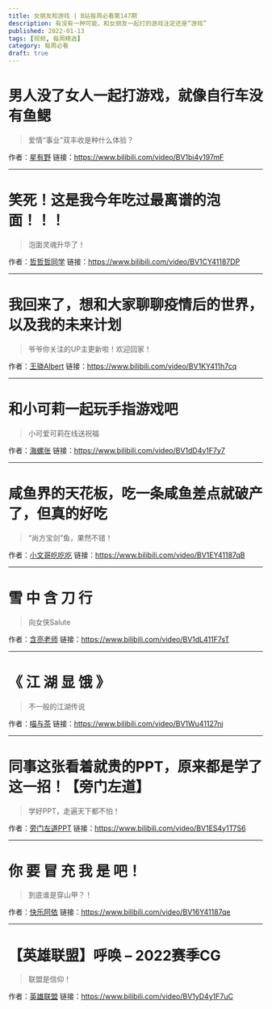 ```yaml
---
title: 女朋友和游戏 | B站每周必看第147期
description: 有没有一种可能，和女朋友一起打的游戏注定还是“游戏”
published: 2022-01-13
tags: [视频, 每周精选]
category: 每周必看
draft: true
---
```


# 男人没了女人一起打游戏，就像自行车没有鱼鳃
> 爱情“事业”双丰收是种什么体验？

作者：[星有野](https://space.bilibili.com/627888730)
链接：https://www.bilibili.com/video/BV1bi4y197mF

---

# 笑死！这是我今年吃过最离谱的泡面！！！
> 泡面灵魂升华了！

作者：[哲哲哲同学](https://space.bilibili.com/8495180)
链接：https://www.bilibili.com/video/BV1CY41187DP

---

# 我回来了，想和大家聊聊疫情后的世界，以及我的未来计划
> 爷爷你关注的UP主更新啦！欢迎回家！

作者：[王骁Albert](https://space.bilibili.com/52165725)
链接：https://www.bilibili.com/video/BV1KY411h7cq

---

# 和小可莉一起玩手指游戏吧
> 小可爱可莉在线送祝福

作者：[海螺张](https://space.bilibili.com/2425374)
链接：https://www.bilibili.com/video/BV1dD4y1F7y7

---

# 咸鱼界的天花板，吃一条咸鱼差点就破产了，但真的好吃
> “尚方宝剑”鱼，果然不错！

作者：[小文哥吃吃吃](https://space.bilibili.com/476704454)
链接：https://www.bilibili.com/video/BV1EY41187qB

---

# 雪 中 含 刀 行
> 向女侠Salute

作者：[含亮老师](https://space.bilibili.com/1833524110)
链接：https://www.bilibili.com/video/BV1dL411F7sT

---

# 《 江 湖 显 饿 》
> 不一般的江湖传说

作者：[喵与茶](https://space.bilibili.com/6421869)
链接：https://www.bilibili.com/video/BV1Wu41127nj

---

# 同事这张看着就贵的PPT，原来都是学了这一招！【旁门左道】
> 学好PPT，走遍天下都不怕！

作者：[旁门左道PPT](https://space.bilibili.com/395619513)
链接：https://www.bilibili.com/video/BV1ES4y1T7S6

---

# 你 要 冒 充 我 是 吧！
> 到底谁是穿山甲？！

作者：[快乐阿依](https://space.bilibili.com/429765143)
链接：https://www.bilibili.com/video/BV16Y41187qe

---

# 【英雄联盟】呼唤 – 2022赛季CG
> 联盟是信仰！

作者：[英雄联盟](https://space.bilibili.com/178778949)
链接：https://www.bilibili.com/video/BV1yD4y1F7uC

